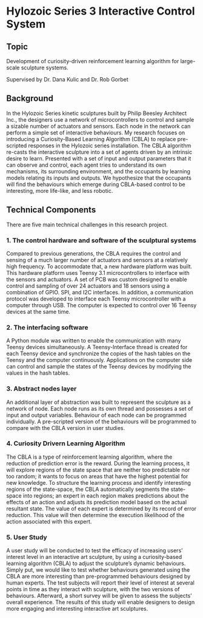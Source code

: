 Hylozoic Series 3 Interactive Control System
======================

## Topic
Development of curiosity-driven reinforcement learning algorithm for large-scale sculpture systems. 

Supervised by Dr. Dana Kulic and Dr. Rob Gorbet


## Background

In the Hylozoic Series kinetic sculptures built by Philip Beesley Architect Inc., the designers use a network of microcontrollers to control and sample a sizable number of actuators and sensors. Each node in the network can perform a simple set of interactive behaviours. My research focuses on introducing a Curiosity-Based Learning Algorithm (CBLA) to replace pre-scripted responses in the Hylozoic series installation.  The CBLA algorithm re-casts the interactive sculpture into a set of agents driven by an intrinsic desire to learn.  Presented with a set of input and output parameters that it can observe and control, each agent tries to understand its own mechanisms, its surrounding environment, and the occupants by learning models relating its inputs and outputs. We hypothesize that the occupants will find the behaviours which emerge during CBLA-based control to be interesting, more life-like, and less robotic. 


## Technical Components

There are five main technical challenges in this research project.

### 1. The control hardware and software of the sculptural systems
Compared to previous generations, the CBLA requires the control and sensing of a much larger number of actuators and sensors at a relatively high frequency. To accommodate that, a new hardware platform was built. This hardware platform uses Teensy 3.1 microcontrollers to interface with the sensors and actuators. A set of PCB was custom designed to enable control and sampling of over 24 actuators and 18 sensors using a combination of GPIO. SPI, and I2C interfaces. In addition, a communication protocol was developed to interface each Teensy microcontroller with a computer through USB. The computer is expected to control over 16 Teensy devices at the same time.

### 2. The interfacing software
A Python module was written to enable the communication with many Teensy devices simultaneously. A Teensy-Interface thread is created for each Teensy device and synchronize the copies of the hash tables on the Teensy and the computer continuously. Applications on the computer side can control and sample the states of the Teensy devices by modifying the values in the hash tables. 

### 3. Abstract nodes layer
An additional layer of abstraction was built to represent the sculpture as a network of node. Each node runs as its own thread and possesses a set of input and output variables. Behaviour of each node can be programmed individually. A pre-scripted version of the behaviours will be programmed to compare with the CBLA version in user studies. 

### 4. Curiosity Drivern Learning Algorithm
The CBLA is a type of reinforcement learning algorithm, where the reduction of prediction error is the reward. During the learning process, it will explore regions of the state space that are neither too predictable nor too random; it wants to focus on areas that have the highest potential for new knowledge. To structure the learning process and identify interesting
regions of the state-space, the CBLA automatically segments the state-space into regions; an expert in each region makes predictions about the effects of an action and adjusts its prediction model based on the actual resultant state. The value of each expert is determined by its record of error reduction. This value will then determine the execution likelihood of the action associated with this expert.

### 5. User Study
A user study will be conducted to test the efficacy of increasing users’ interest level in an interactive art
sculpture, by using a curiosity-based learning algorithm (CBLA) to adjust the sculpture’s dynamic behaviours. Simply put, we would like to test whether behaviours generated using the CBLA are more interesting than pre-programmed behaviours designed by human experts. The test subjects will report their level of interest at several points in time as they interact with sculpture, with the two versions of behaviours. Afterward, a short survey will be given to assess the subjects’ overall
experience. The results of this study will enable designers to design more engaging and interesting interactive art sculptures.


